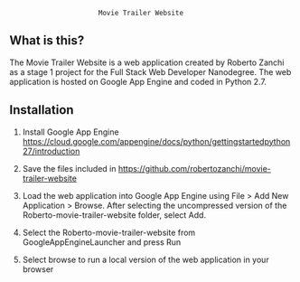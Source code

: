 
                          Movie Trailer Website

  What is this?
  -----------

  The Movie Trailer Website is a web application created by Roberto 
  Zanchi as a stage 1 project for the Full Stack Web Developer
  Nanodegree. The web application is hosted on Google App Engine and
  coded in Python 2.7.
  

  Installation
  ------------------

  1) Install Google App Engine
  https://cloud.google.com/appengine/docs/python/gettingstartedpython27/introduction

  2) Save the files included in https://github.com/robertozanchi/movie-trailer-website

  3) Load the web application into Google App Engine using File > Add
  New Application > Browse. After selecting the uncompressed version of the
  Roberto-movie-trailer-website folder, select Add.

  4) Select the Roberto-movie-trailer-website from GoogleAppEngineLauncher and
  press Run

  5) Select browse to run a local version of the web application in your
  browser

